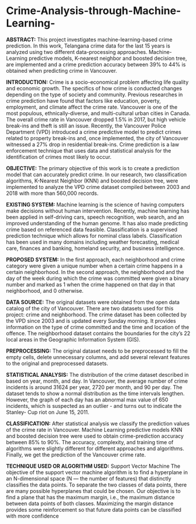 # Crime-Analysis-through-Machine-Learning-
**ABSTRACT:**
This project investigates machine-learning-based crime prediction. In this work, Telangana crime data for the last 15 years is analyzed using two different data-processing approaches. Machine-Learning predictive models, K-nearest neighbor and boosted decision tree, are implemented and a crime prediction accuracy between 39% to 44% is obtained when predicting crime in Vancouver.

**INTRODUCTION:**
Crime is a socio-economical problem affecting life quality and economic growth. The specifics of how crime is conducted changes depending on the type of society and community. Previous researches in crime prediction have found that factors like education, poverty, employment, and climate affect the crime rate. Vancouver is one of the most populous, ethnically-diverse, and multi-cultural urban cities in Canada. The overall crime rate in Vancouver dropped 1.5% in 2017, but high vehicle break-ins and theft is still an issue. Recently, the Vancouver Police Department (VPD) introduced a crime predictive model to predict crimes related to property break-ins and, once implemented, the city of Vancouver witnessed a 27% drop in residential break-ins. Crime prediction is a law enforcement technique that uses data and statistical analysis for the identification of crimes most likely to occur. 

**OBJECTIVE:**
The primary objective of this work is to create a prediction model that can accurately predict crime. 
In our research, two classification algorithms, K-Nearest Neighbor (KNN) and boosted decision tree, were implemented to analyze the VPD crime dataset compiled between 2003 and 2018 with more than 560,000 records.

**EXISTING SYSTEM:**
  Machine learning is the science of having computers make decisions without human intervention. 
  Recently, machine learning has been applied in self-driving cars, speech recognition, web search, and an improved understanding of the human genome. 
  It has also made predicting crime based on referenced data feasible. 
  Classification is a supervised prediction technique which allows for nominal class labels.
  Classification has been used in many domains including weather forecasting, medical care, finances and banking, homeland security, and business intelligence. 

**PROPOSED SYSTEM:**
  In the first approach, each neighborhood and crime category were given a unique number when a certain crime happens in a certain neighborhood.
  In the second approach, the neighborhood and the day of the week during which the crime was committed were given a binary number and marked as 1 when the crime happened on that day in that neighborhood, and 0 otherwise.
  
**DATA SOURCE:**
The original datasets were obtained from the open data catalog of the city of Vancouver. There are two datasets used for this project: crime and neighborhood. The crime dataset has been collected by the VPD since 2003 and is updated every Sunday morning. It provides information on the type of crime committed and the time and location of the offence. The neighborhood dataset contains the boundaries for the city’s 22 local areas in the Geographic Information System (GIS).

**PREPROCESSING:**
The original dataset needs to be preprocessed to fill the empty cells, delete unnecessary columns, and add several relevant features to the original and preprocessed datasets.

**STATISTICAL ANALYSIS:**
The distribution of the crime dataset described in based on year, month, and day. In Vancouver, the average number of crime incidents is around 31624 per year, 2720 per month, and 90 per day. The dataset tends to show a normal distribution as the time intervals lengthen. However, the graph of each day has an abnormal max value of 650 incidents, which is suspected as an outlier - and turns out to indicate the Stanley- Cup riot on June 15, 2011.

**CLASSIFICATION:**
After statistical analysis we classify the prediction values of the crime rate in Vancouver. Machine Learning predictive models KNN and boosted decision tree were used to obtain crime-prediction accuracy between 85% to 90%. The accuracy, complexity, and training time of algorithms were slightly different for different approaches and algorithms. Finally, we get the prediction of the Vancouver crime rate.

**TECHNIQUE USED OR ALGORITHM USED:**
  Support Vector Machine
    The objective of the support vector machine algorithm is to find a hyperplane in an N-dimensional space (N — the number of features) that distinctly classifies the data points. To separate the two classes of data points, there are many possible hyperplanes that could be chosen. Our objective is to find a plane that has the maximum margin, i.e., the maximum distance between data points of both classes. Maximizing the margin distance provides some reinforcement so that future data points can be classified with more confidence
